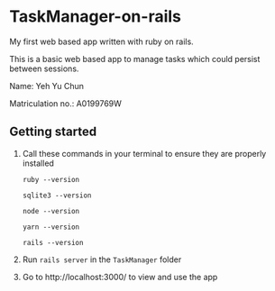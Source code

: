 # TaskManager-on-rails

My first web based app written with ruby on rails.

This is a basic web based app to manage tasks which could persist between sessions.

Name: Yeh Yu Chun

Matriculation no.: A0199769W


## Getting started

1. Call these commands in your terminal to ensure they are properly installed

      `ruby --version`

      `sqlite3 --version`

      `node --version`

      `yarn --version`

      `rails --version`

1. Run `rails server` in the `TaskManager` folder

1. Go to http://localhost:3000/ to view and use the app
